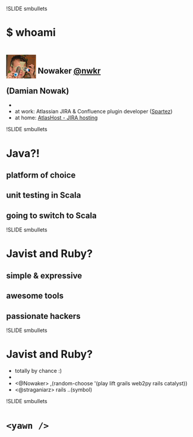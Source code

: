 !SLIDE smbullets

# $ whoami

## <img src="nowaker.png" style="position: relative; top: 13px;" /> Nowaker [@nwkr](http://www.twitter.com/nwkr)

## (Damian Nowak)

- <br/>
- at work: Atlassian JIRA & Confluence plugin developer ([Spartez](http://www.spartez.com/))
- at home: [AtlasHost - JIRA hosting](http://www.atlashost.eu)



!SLIDE smbullets

# Java?!

## platform of choice
## unit testing in Scala
## going to switch to Scala



!SLIDE smbullets

# Javist and Ruby?

## simple & expressive
## awesome tools
## passionate hackers



!SLIDE smbullets

# Javist and Ruby?

- totally by chance :)
- <br/>
- <@Nowaker> ,(random-choose '(play lift grails web2py rails catalyst))
- <@straganiarz> rails  ..(symbol)


!SLIDE smbullets

# `<yawn />`

